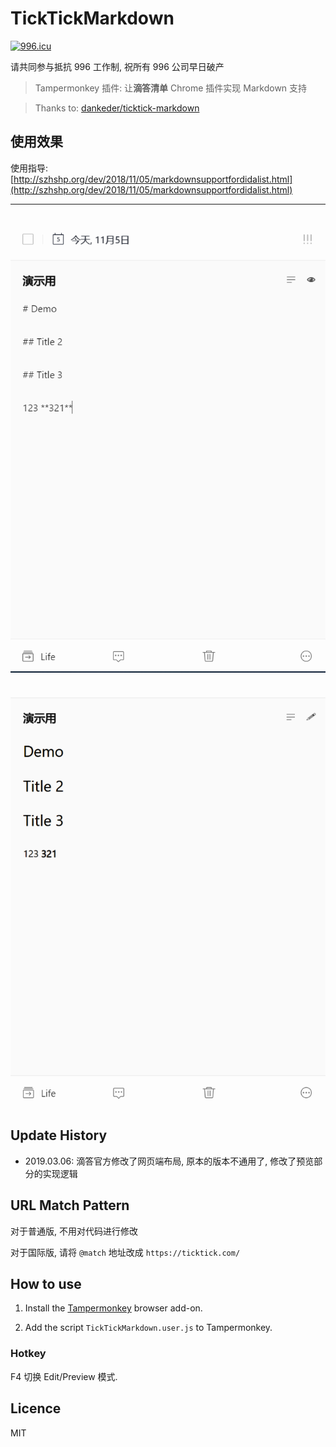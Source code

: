 


# TickTickMarkdown

[![996.icu](https://img.shields.io/badge/link-996.icu-red.svg)](https://996.icu)

请共同参与抵抗 996 工作制, 祝所有 996 公司早日破产


>Tampermonkey 插件: 让**滴答清单** Chrome 插件实现 Markdown 支持 

>Thanks to: [dankeder/ticktick-markdown](https://github.com/dankeder/ticktick-markdown/blob/master/TickTickMarkdown.user.js)

## 使用效果
使用指导: [http://szhshp.org/dev/2018/11/05/markdownsupportfordidalist.html](http://szhshp.org/dev/2018/11/05/markdownsupportfordidalist.html)

-----
![](   1.png   )
-----
![](   2.png   )
-----




## Update History

- 2019.03.06: 滴答官方修改了网页端布局, 原本的版本不通用了, 修改了预览部分的实现逻辑

## URL Match Pattern

对于普通版, 不用对代码进行修改

对于国际版, 请将 `@match` 地址改成 `https://ticktick.com/`

## How to use

1. Install the [Tampermonkey](http://tampermonkey.net/) browser add-on.

2. Add the script `TickTickMarkdown.user.js` to Tampermonkey.

### Hotkey

F4 切换 Edit/Preview 模式.

## Licence

MIT

